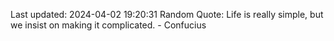 Last updated: 2024-04-02 19:20:31
Random Quote: Life is really simple, but we insist on making it complicated. - Confucius